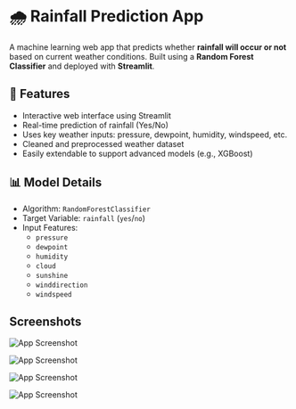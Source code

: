 # 🌧 Rainfall Prediction App

A machine learning web app that predicts whether **rainfall will occur or not** based on current weather conditions. Built using a **Random Forest Classifier** and deployed with **Streamlit**.


## 🚀 Features

- Interactive web interface using Streamlit
- Real-time prediction of rainfall (Yes/No)
- Uses key weather inputs: pressure, dewpoint, humidity, windspeed, etc.
- Cleaned and preprocessed weather dataset
- Easily extendable to support advanced models (e.g., XGBoost)


## 📊 Model Details

- Algorithm: `RandomForestClassifier`
- Target Variable: `rainfall` (`yes`/`no`)
- Input Features:
  - `pressure`
  - `dewpoint`
  - `humidity`
  - `cloud`
  - `sunshine`
  - `winddirection`
  - `windspeed`


## Screenshots

![App Screenshot](https://i.postimg.cc/6q4NH1Gh/Screenshot-2025-07-30-214017.png)

![App Screenshot](https://i.postimg.cc/kMGM6TDG/Screenshot-2025-07-30-214033.png)

![App Screenshot](https://i.postimg.cc/bvYr6pYH/Screenshot-2025-07-30-214109.png)

![App Screenshot](https://i.postimg.cc/VN76ppdy/Screenshot-2025-07-30-214137.png)
